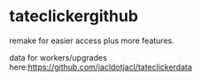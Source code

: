 # tateclickergithub
remake for easier access plus more features.

data for workers/upgrades here:https://github.com/jacldotjacl/tateclickerdata
